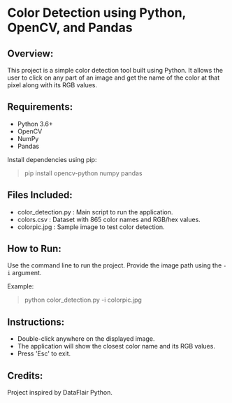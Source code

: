Color Detection using Python, OpenCV, and Pandas
================================================

Overview:
---------
This project is a simple color detection tool built using Python. It allows the user to click on any part of an image and get the name of the color at that pixel along with its RGB values.

Requirements:
-------------
- Python 3.6+
- OpenCV
- NumPy
- Pandas

Install dependencies using pip:
> pip install opencv-python numpy pandas

Files Included:
---------------
- color_detection.py : Main script to run the application.
- colors.csv         : Dataset with 865 color names and RGB/hex values.
- colorpic.jpg       : Sample image to test color detection.

How to Run:
-----------
Use the command line to run the project. Provide the image path using the `-i` argument.

Example:
> python color_detection.py -i colorpic.jpg

Instructions:
-------------
- Double-click anywhere on the displayed image.
- The application will show the closest color name and its RGB values.
- Press 'Esc' to exit.

Credits:
--------
Project inspired by DataFlair Python.

